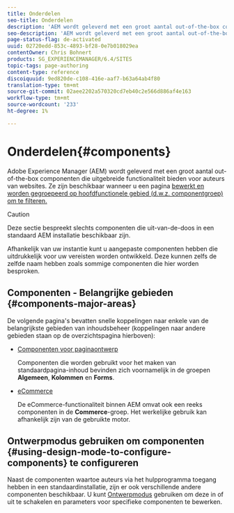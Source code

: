 ```yaml
---
title: Onderdelen
seo-title: Onderdelen
description: 'AEM wordt geleverd met een groot aantal out-of-the-box componenten die uitgebreide functionaliteit bieden aan auteurs van websites. '
seo-description: 'AEM wordt geleverd met een groot aantal out-of-the-box componenten die uitgebreide functionaliteit bieden aan auteurs van websites. '
page-status-flag: de-activated
uuid: 02720edd-853c-4893-bf28-0e7b018029ea
contentOwner: Chris Bohnert
products: SG_EXPERIENCEMANAGER/6.4/SITES
topic-tags: page-authoring
content-type: reference
discoiquuid: 9ed820de-c108-416e-aaf7-b63a64ab4f80
translation-type: tm+mt
source-git-commit: 02aee2202a570320cd7eb40c2e566d886af4e163
workflow-type: tm+mt
source-wordcount: '233'
ht-degree: 1%

---
```



# Onderdelen{#components}

Adobe Experience Manager (AEM) wordt geleverd met een groot aantal out-of-the-box componenten die uitgebreide functionaliteit bieden voor auteurs van websites. Ze zijn beschikbaar wanneer u een pagina [bewerkt en worden gegroepeerd op hoofdfunctionele gebied (d.w.z. componentgroep) om te filteren.](/help/sites-classic-ui-authoring/classic-page-author-edit-content.md)

>[!CAUTION]
>
>Deze sectie bespreekt slechts componenten die uit-van-de-doos in een standaard AEM installatie beschikbaar zijn.
>
>Afhankelijk van uw instantie kunt u aangepaste componenten hebben die uitdrukkelijk voor uw vereisten worden ontwikkeld. Deze kunnen zelfs de zelfde naam hebben zoals sommige componenten die hier worden besproken.

## Componenten - Belangrijke gebieden {#components-major-areas}

De volgende pagina&#39;s bevatten snelle koppelingen naar enkele van de belangrijkste gebieden van inhoudsbeheer (koppelingen naar andere gebieden staan op de overzichtspagina hierboven):

* [Componenten voor paginaontwerp](/help/sites-classic-ui-authoring/classic-page-author-edit-mode.md)

   Componenten die worden gebruikt voor het maken van standaardpagina-inhoud bevinden zich voornamelijk in de groepen **Algemeen**, **Kolommen** en **Forms**.

* [eCommerce](/help/sites-administering/ecommerce.md)

   De eCommerce-functionaliteit binnen AEM omvat ook een reeks componenten in de **Commerce**-groep. Het werkelijke gebruik kan afhankelijk zijn van de gebruikte motor.

## Ontwerpmodus gebruiken om componenten {#using-design-mode-to-configure-components} te configureren

Naast de componenten waartoe auteurs via het hulpprogramma toegang hebben in een standaardinstallatie, zijn er ook verschillende andere componenten beschikbaar. U kunt [Ontwerpmodus](/help/sites-classic-ui-authoring/classic-page-author-design-mode.md#enable-disable-components) gebruiken om deze in of uit te schakelen en parameters voor specifieke componenten te bewerken.

